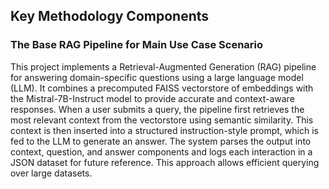 ## Key Methodology Components

### The Base RAG Pipeline for Main Use Case Scenario

This project implements a Retrieval-Augmented Generation (RAG) pipeline for answering domain-specific questions using a large language model (LLM). It combines a precomputed FAISS vectorstore of embeddings with the Mistral-7B-Instruct model to provide accurate and context-aware responses. When a user submits a query, the pipeline first retrieves the most relevant context from the vectorstore using semantic similarity. This context is then inserted into a structured instruction-style prompt, which is fed to the LLM to generate an answer. The system parses the output into context, question, and answer components and logs each interaction in a JSON dataset for future reference. This approach allows efficient querying over large datasets.

